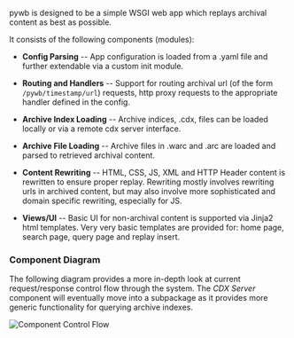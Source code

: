 pywb is designed to be a simple WSGI web app which replays archival content as best as possible.

It consists of the following components (modules):

* **Config Parsing** -- App configuration is loaded from a .yaml file and further extendable via a custom init module.

* **Routing and Handlers** -- Support for routing archival url (of the form `/pywb/timestamp/url`) requests,  http proxy requests to the appropriate handler defined in the config.

* **Archive Index Loading** -- Archive indices, .cdx, files can be loaded locally or via a remote cdx server interface.

* **Archive File Loading** -- Archive files in .warc and .arc are loaded and parsed to retrieved archival content.

* **Content Rewriting** -- HTML, CSS, JS, XML and HTTP Header content is rewritten to ensure proper replay. Rewriting mostly involves rewriting urls in archived content, but may also involve more sophisticated and domain specific rewriting, especially for JS.

* **Views/UI** -- Basic UI for non-archival content is supported via Jinja2 html templates. Very very basic templates are provided for: home page, search page, query page and replay insert.


### Component Diagram

The following diagram provides a more in-depth look at current request/response control flow through the system. The *CDX Server* component will eventually move into a subpackage as it provides more generic functionality for querying archive indexes.

![Component Control Flow](https://archive.org/~ilya/pywb_arch_diag.png)